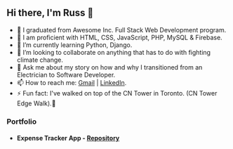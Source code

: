 ## Hi there, I'm Russ 👋 

<!--
**r83wheeler/r83wheeler** is a ✨ _special_ ✨ repository because its `README.md` (this file) appears on your GitHub profile.

Here are some ideas to get you started:
-->
- 🔭 I graduated from Awesome Inc. Full Stack Web Development program.   
- 💼 I am proficient with HTML, CSS, JavaScript, PHP, MySQL & Firebase.  
- 🌱 I’m currently learning Python, Django.  
- 👯 I’m looking to collaborate on anything that has to do with fighting climate change.   
- 💬 Ask me about my story on how and why I transitioned from an Electrician to Software Developer.   
- 📫 How to reach me: [Gmail](http://r83wheeler@gmail.com) | [LinkedIn](http://linkedin.com/in/russellswheeler/).    
- ⚡ Fun fact: I've walked on top of the CN Tower in Toronto. (CN Tower Edge Walk).:tokyo_tower:   
  
  
    
      
### Portfolio  

- #### Expense Tracker App - [Repository](https://github.com/r83wheeler/expense-tracker.com)





